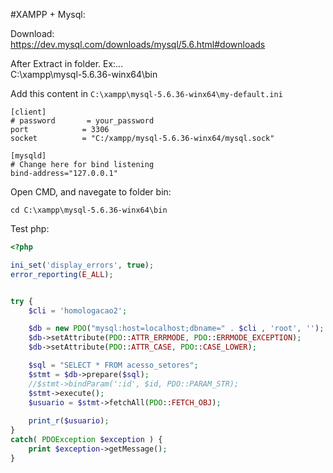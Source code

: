 #XAMPP + Mysql:   

Download:  
https://dev.mysql.com/downloads/mysql/5.6.html#downloads   

After Extract in folder. Ex:...  
C:\xampp\mysql-5.6.36-winx64\bin  


Add this content in ```C:\xampp\mysql-5.6.36-winx64\my-default.ini```
```
[client] 
# password       = your_password 
port            = 3306 
socket          = "C:/xampp/mysql-5.6.36-winx64/mysql.sock"

[mysqld]
# Change here for bind listening
bind-address="127.0.0.1" 
```

Open CMD, and navegate to folder bin:  
```
cd C:\xampp\mysql-5.6.36-winx64\bin
```


Test php:
```php
<?php

ini_set('display_errors', true);
error_reporting(E_ALL);


try {
	$cli = 'homologacao2';

	$db = new PDO("mysql:host=localhost;dbname=" . $cli , 'root', '');  
	$db->setAttribute(PDO::ATTR_ERRMODE, PDO::ERRMODE_EXCEPTION);		
	$db->setAttribute(PDO::ATTR_CASE, PDO::CASE_LOWER);

	$sql = "SELECT * FROM acesso_setores";
	$stmt = $db->prepare($sql);
	//$stmt->bindParam(':id', $id, PDO::PARAM_STR);       
	$stmt->execute();
	$usuario = $stmt->fetchAll(PDO::FETCH_OBJ);
	
	print_r($usuario);
}
catch( PDOException $exception ) {
    print $exception->getMessage();
}
```